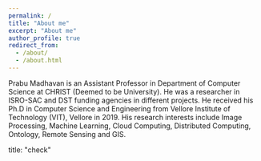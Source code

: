 ```yaml
---
permalink: /
title: "About me"
excerpt: "About me"
author_profile: true
redirect_from: 
  - /about/
  - /about.html
---
```


Prabu Madhavan is an Assistant Professor in
Department of Computer Science at CHRIST
(Deemed to be University). He was a
researcher in ISRO-SAC and DST funding
agencies in different projects. He received his
Ph.D in Computer Science and Engineering
from Vellore Institute of Technology (VIT),
Vellore in 2019. His research interests include
Image Processing, Machine Learning, Cloud
Computing, Distributed Computing, Ontology,
Remote Sensing and GIS.

title: "check"